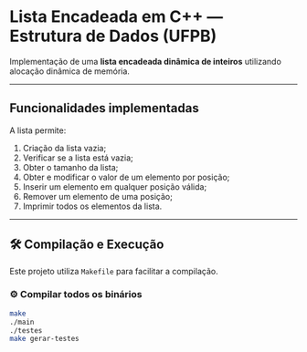 #  Lista Encadeada em C++ — Estrutura de Dados (UFPB)

Implementação de uma **lista encadeada dinâmica de inteiros** utilizando alocação dinâmica de memória.

---

##  Funcionalidades implementadas

A lista permite:

1.  Criação da lista vazia;
2.  Verificar se a lista está vazia;
3.  Obter o tamanho da lista;
4.  Obter e modificar o valor de um elemento por posição;
5.  Inserir um elemento em qualquer posição válida;
6.  Remover um elemento de uma posição;
7.  Imprimir todos os elementos da lista.

---

## 🛠 Compilação e Execução

Este projeto utiliza `Makefile` para facilitar a compilação.

### ⚙️ Compilar todos os binários

```bash
make 
./main
./testes
make gerar-testes

